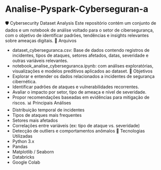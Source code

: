 # Analise-Pyspark-Cyberseguran-a
🛡️ Cybersecurity Dataset Analysis
Este repositório contém um conjunto de dados e um notebook de análise voltado para o setor de cibersegurança, com o objetivo de identificar padrões, tendências e insights relevantes sobre ameaças digitais.
📁 Arquivos
- dataset_cyberseguranca.csv: Base de dados contendo registros de incidentes, tipos de ataques, setores afetados, datas, severidade e outras variáveis relevantes.
- notebook_analise_cyberseguranca.ipynb:  com análises exploratórias, visualizações e modelos preditivos aplicados ao dataset.
🎯 Objetivos
- Explorar e entender os dados relacionados a incidentes de segurança cibernética.
- Identificar padrões de ataques e vulnerabilidades recorrentes.
- Avaliar o impacto por setor, tipo de ameaça e nível de severidade.
- Propor recomendações baseadas em evidências para mitigação de riscos.
📊 Principais Análises
- Distribuição temporal de incidentes
- Tipos de ataques mais frequentes
- Setores mais afetados
- Correlações entre variáveis (ex: tipo de ataque vs. severidade)
- Detecção de outliers e comportamentos anômalos
🧠 Tecnologias Utilizadas
- Python 3.x
- Pandas
- Matplotlib / Seaborn
- Databricks
- Google Colab
  
